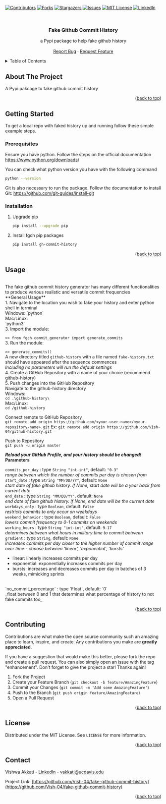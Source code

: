 <a name="readme-top"></a>


<!-- PROJECT SHIELDS -->
<!--
*** I'm using markdown "reference style" links for readability.
*** Reference links are enclosed in brackets [ ] instead of parentheses ( ).
*** See the bottom of this document for the declaration of the reference variables
*** for contributors-url, forks-url, etc. This is an optional, concise syntax you may use.
*** https://www.markdownguide.org/basic-syntax/#reference-style-links
-->
[![Contributors][contributors-shield]][contributors-url]
[![Forks][forks-shield]][forks-url]
[![Stargazers][stars-shield]][stars-url]
[![Issues][issues-shield]][issues-url]
[![MIT License][license-shield]][license-url]
[![LinkedIn][linkedin-shield]][linkedin-url]

<!-- PROJECT LOGO -->
<br />
<div align="center">

<h3 align="center">Fake Github Commit History</h3>

  <p align="center">
    a Pypi package to help fake github history
    <br />
    <br />
    <a href="https://github.com/Vish-04/fake-github-commit-history/issues">Report Bug</a>
    ·
    <a href="https://github.com/Vish-04/fake-github-commit-history/issues">Request Feature</a>
  </p>
</div>



<!-- TABLE OF CONTENTS -->
<details>
  <summary>Table of Contents</summary>
  <ol>
    <li>
      <a href="#about-the-project">About The Project</a>
    </li>
    <li>
      <a href="#getting-started">Getting Started</a>
      <ul>
        <li><a href="#prerequisites">Prerequisites</a></li>
        <li><a href="#installation">Installation</a></li>
      </ul>
    </li>
    <li><a href="#usage">Usage</a></li>
    <li><a href="#contributing">Contributing</a></li>
    <li><a href="#license">License</a></li>
    <li><a href="#contact">Contact</a></li>
  </ol>
</details>



<!-- ABOUT THE PROJECT -->
## About The Project

A Pypi pakcage to fake github commit history

<p align="right">(<a href="#readme-top">back to top</a>)</p>


<!-- GETTING STARTED -->
## Getting Started

To get a local repo with faked history up and running follow these simple example steps.

### Prerequisites

Ensure you have python. Follow the steps on the official documentation https://www.python.org/downloads/

You can check what python version you have with the following command
  ```sh
  python --version
  ```
Git is also necessary to run the package. Follow the documentation to install Git: https://github.com/git-guides/install-git

### Installation

1. Upgrade pip 
   ```sh
   pip install --upgrade pip
   ```
2. Install fgch pip packages 
   ```sh
   pip install gh-commit-history
   ```

<p align="right">(<a href="#readme-top">back to top</a>)</p>



<!-- USAGE EXAMPLES -->
## Usage
<br />
The fake github commit history generator has many different functionalities to produce various realistic and versatile commit frequencies
<br />
**General Usage**
<br />
1. Navigate to the location you wish to fake your history and enter python shell in terminal
<br />
Windows:
`python`
<br />
Mac/Linux:
<br />
`python3`

<br />
3. Import the module:

`>> from fgch.commit_generator import generate_commits`
<br />
3. Run the module:

`>> generate_commits()`
<br />
A new directory titled `github-history` with a file named `fake-history.txt` should have appeared after the sequence commences
<br />
_Including no parameters will run the default settings_
<br />
4. Create a GitHub Repository with a name of your choice (recommend github-history)
<br />
5. Push changes into the GitHub Repository
<br />
Navigate to the github-history directory
<br />
Windows:
<br />
`cd .\github-history\`
<br />
Mac/Linux:
<br />
`cd /github-history`
<br />

Connect remote to GitHub Repository 
<br />
`git remote add origin https://github.com/<your-user-name>/<your-repository-name>.git` Ex: `git remote add origin https://github.com/Vish-04/github-history.git`
<br />

Push to Repository
<br />
`git push -u origin master`
<br />

_**Reload your GitHub Profile, and your history should be changed!**_
<br />
**Parameters**

`commits_per_day` : type `String "int-int"`, default: `"0-3"`
<br />
_range between which the number of commits per day is chosen from_
<br />
`start_date` : type `String "MM/DD/YY"`, default: `None`
<br />
_start date of fake github history. If None, start date will be a year back from current date_
<br />
`end_date` : type `String "MM/DD/YY"`, default: `None`
<br />
_end date of fake github history. If None, end date will be the current date_
<br />
`workdays_only` : type `Boolean`, default: `False`
<br />
_restricts commits to only occur on weekdays_
<br />
`weekend_behavior` : type `Boolean`, default: `False`
<br />
_lowers commit frequency to 0-1 commits on weekends_
<br />
`working_hours` : type `String "int-int"`, default: `9-17`
<br />
_determines between what hours in military time to commit between_
<br />
`gradient` : type `String`, default: `None`
<br />
_increases commits per day closer to the higher number of commit range over time - choose between 'linear', 'exponential', 'bursts'_
- linear: linearly increases commits per day
- exponential: exponentially increases commits per day
- bursts: increases and decreases commits per day in batches of 3 weeks, mimicking sprints
<br />
`no_commit_percentage` : type `Float`, default: `0`
<br />
_float between 0 and 1 that determines what percentage of history to not fake commits too_




<p align="right">(<a href="#readme-top">back to top</a>)</p>




<!-- CONTRIBUTING -->
## Contributing

Contributions are what make the open source community such an amazing place to learn, inspire, and create. Any contributions you make are **greatly appreciated**.

If you have a suggestion that would make this better, please fork the repo and create a pull request. You can also simply open an issue with the tag "enhancement".
Don't forget to give the project a star! Thanks again!

1. Fork the Project
2. Create your Feature Branch (`git checkout -b feature/AmazingFeature`)
3. Commit your Changes (`git commit -m 'Add some AmazingFeature'`)
4. Push to the Branch (`git push origin feature/AmazingFeature`)
5. Open a Pull Request

<p align="right">(<a href="#readme-top">back to top</a>)</p>



<!-- LICENSE -->
## License

Distributed under the MIT License. See `LICENSE` for more information.

<p align="right">(<a href="#readme-top">back to top</a>)</p>



<!-- CONTACT -->
## Contact

Vishwa Akkati - [LinkedIn](https://linkedin.com/in/vishwa-akkati) - vakkati@ucdavis.edu

Project Link: [https://github.com/Vish-04/fake-github-commit-history](https://github.com/Vish-04/fake-github-commit-history)

<p align="right">(<a href="#readme-top">back to top</a>)</p>



<!-- MARKDOWN LINKS & IMAGES -->
<!-- https://www.markdownguide.org/basic-syntax/#reference-style-links -->
[contributors-shield]: https://img.shields.io/github/contributors/Vish-04/fake-github-commit-history.svg?style=for-the-badge
[contributors-url]: https://github.com/Vish-04/fake-github-commit-history/graphs/contributors
[forks-shield]: https://img.shields.io/github/forks/Vish-04/fake-github-commit-history.svg?style=for-the-badge
[forks-url]: https://github.com/Vish-04/fake-github-commit-history/network/members
[stars-shield]: https://img.shields.io/github/stars/Vish-04/fake-github-commit-history.svg?style=for-the-badge
[stars-url]: https://github.com/Vish-04/fake-github-commit-history/stargazers
[issues-shield]: https://img.shields.io/github/issues/Vish-04/fake-github-commit-history.svg?style=for-the-badge
[issues-url]: https://github.com/Vish-04/fake-github-commit-history/issues
[license-shield]: https://img.shields.io/github/license/Vish-04/fake-github-commit-history.svg?style=for-the-badge
[license-url]: https://github.com/Vish-04/fake-github-commit-history/blob/master/LICENSE.txt
[linkedin-shield]: https://img.shields.io/badge/-LinkedIn-black.svg?style=for-the-badge&logo=linkedin&colorB=555
[linkedin-url]: https://linkedin.com/in/vishwa-akkati
[product-screenshot]: images/screenshot.png

